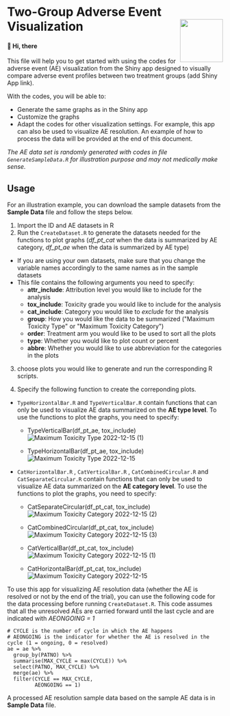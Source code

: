 # Two-Group Adverse Event Visualization <img src="https://user-images.githubusercontent.com/75338470/207113593-46e66aff-74f6-43fc-b543-a9cd736c6cc3.png" align="right" width="100"/>


#### :wave: Hi, there

This file will help you to get started with using the codes for adverse event (AE) visualization from the Shiny app designed to visually compare adverse event profiles between two treatment groups (add Shiny App link).

With the codes, you will be able to:

* Generate the same graphs as in the Shiny app
* Customize the graphs 
* Adapt the codes for other visualization settings. For example, this app can also be used to visualize AE resolution. An example of how to process the data will be provided at the end of this document.

*The AE data set is randomly generated with codes in file `GenerateSampleData.R` for illustration purpose and may not medically make sense.*

## Usage

For an illustration example, you can download the sample datasets from the **Sample Data** file and follow the steps below.

1. Import the ID and AE datasets in R
2. Run the `CreateDataset.R` to generate the datasets needed for the functions to plot graphs (*df_pt_cat* when the data is summarized by AE category, *df_pt_ae* when the data is summarized by AE type)
  * If you are using your own datasets, make sure that you change the variable names accordingly to the same names as in the sample datasets
  * This file contains the following arguments you need to specify:
    * **attr_include**: Attribution level you would like to include for the analysis
    * **tox_include**: Toxicity grade you would like to include for the analysis
    * **cat_include**: Category you would like to *exclude* for the analysis
    * **group**: How you would like the data to be summarized ("Maximum Toxicity Type" or "Maximum Toxicity Category")
    * **order**: Treatment arm you would like to be used to sort all the plots
    * **type**: Whether you would like to plot count or percent
    * **abbre**: Whether you would like to use abbreviation for the categories in the plots
3. choose plots you would like to generate and run the corresponding R scripts. 

4. Specify the following function to create the correponding plots. 

* `TypeHorizontalBar.R` and `TypeVerticalBar.R` contain functions that can only be used to visualize AE data summarized on the **AE type level**. To use the functions to plot the graphs, you need to specify:
  * TypeVerticalBar(df_pt_ae, tox_include)
![Maximum Toxicity Type 2022-12-15 (1)](https://user-images.githubusercontent.com/75338470/207946361-1d1a67c8-d461-41e4-813e-ef1e74381cdd.png)

  * TypeHorizontalBar(df_pt_ae, tox_include)
  ![Maximum Toxicity Type 2022-12-15](https://user-images.githubusercontent.com/75338470/207946385-641b62a2-7d5d-42e4-b4a0-ec79b2f196ae.png)

* `CatHorizontalBar.R` , `CatVerticalBar.R` , `CatCombinedCircular.R` and `CatSeparateCircular.R` contain functions that can only be used to visualize AE data summarized on the **AE category level**. To use the functions to plot the graphs, you need to specify:
  
  * CatSeparateCircular(df_pt_cat, tox_include)
![Maximum Toxicity Category 2022-12-15 (2)](https://user-images.githubusercontent.com/75338470/207946215-7ae24d3f-d050-4c61-bcfb-0dee113bbfd2.png)

  * CatCombinedCircular(df_pt_cat, tox_include)
![Maximum Toxicity Category 2022-12-15 (3)](https://user-images.githubusercontent.com/75338470/207946142-f534fbff-a17d-442b-a7ff-7bacf4d1c42e.png)

  * CatVerticalBar(df_pt_cat, tox_include)
![Maximum Toxicity Category 2022-12-15 (1)](https://user-images.githubusercontent.com/75338470/207946265-1fd56140-dfe0-4f05-ab99-5851015d0ea7.png)

  * CatHorizontalBar(df_pt_cat, tox_include)
![Maximum Toxicity Category 2022-12-15](https://user-images.githubusercontent.com/75338470/207946317-9775329e-9075-4a5e-88d9-f242d02e1326.png)

To use this app for visualizing AE resolution data (whether the AE is resolved or not by the end of the trial), you can use the following code for the data processing before running `CreateDataset.R`. This code assumes that all the unresolved AEs are carried forward until the last cycle and are indicated with *AEONGOING = 1*

```
# CYCLE is the number of cycle in which the AE happens
# AEONGOING is the indicator for whether the AE is resolved in the cycle (1 = ongoing, 0 = resolved)
ae = ae %>%
  group_by(PATNO) %>%
  summarise(MAX_CYCLE = max(CYCLE)) %>%
  select(PATNO, MAX_CYCLE) %>%
  merge(ae) %>%
  filter(CYCLE == MAX_CYCLE,
         AEONGOING == 1)
```

A processed AE resolution sample data based on the sample AE data is in **Sample Data** file.

